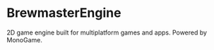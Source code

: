 BrewmasterEngine
================

2D game engine built for multiplatform games and apps. Powered by MonoGame.
